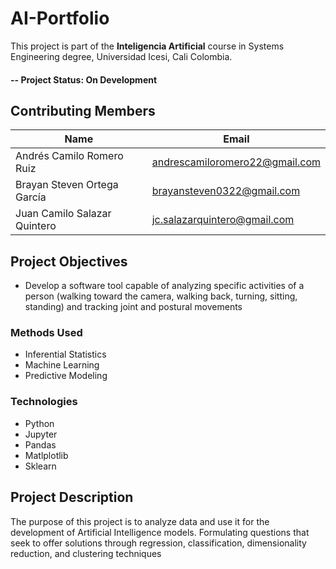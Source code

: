 
# AI-Portfolio

This  project is part of the **Inteligencia Artificial** course in Systems Engineering degree, Universidad  Icesi, Cali Colombia.

#### -- Project Status: On Development

## Contributing Members

|Name     |  Email   | 
|---------|-----------------|
|Andrés Camilo Romero Ruiz|  andrescamiloromero22@gmail.com     |
|Brayan Steven Ortega García |     brayansteven0322@gmail.com  |
|Juan Camilo Salazar Quintero |    jc.salazarquintero@gmail.com   |


## Project Objectives
* Develop a software tool capable of analyzing specific activities of a person (walking toward the camera, walking back, turning, sitting, standing) and tracking joint and postural movements

### Methods Used
* Inferential Statistics
* Machine Learning
* Predictive Modeling


### Technologies
* Python
* Jupyter
* Pandas
* Matlplotlib
* Sklearn


## Project Description
The purpose of this project is to analyze data and use it for the development of Artificial Intelligence models. Formulating questions that seek to offer solutions through regression, classification, dimensionality reduction, and clustering techniques
